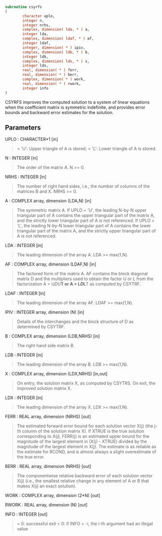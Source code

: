 ```fortran
subroutine csyrfs
(
        character uplo,
        integer n,
        integer nrhs,
        complex, dimension( lda, * ) a,
        integer lda,
        complex, dimension( ldaf, * ) af,
        integer ldaf,
        integer, dimension( * ) ipiv,
        complex, dimension( ldb, * ) b,
        integer ldb,
        complex, dimension( ldx, * ) x,
        integer ldx,
        real, dimension( * ) ferr,
        real, dimension( * ) berr,
        complex, dimension( * ) work,
        real, dimension( * ) rwork,
        integer info
)
```

CSYRFS improves the computed solution to a system of linear
equations when the coefficient matrix is symmetric indefinite, and
provides error bounds and backward error estimates for the solution.

## Parameters
UPLO : CHARACTER*1 [in]
> = 'U':  Upper triangle of A is stored;
> = 'L':  Lower triangle of A is stored.

N : INTEGER [in]
> The order of the matrix A.  N >= 0.

NRHS : INTEGER [in]
> The number of right hand sides, i.e., the number of columns
> of the matrices B and X.  NRHS >= 0.

A : COMPLEX array, dimension (LDA,N) [in]
> The symmetric matrix A.  If UPLO = 'U', the leading N-by-N
> upper triangular part of A contains the upper triangular part
> of the matrix A, and the strictly lower triangular part of A
> is not referenced.  If UPLO = 'L', the leading N-by-N lower
> triangular part of A contains the lower triangular part of
> the matrix A, and the strictly upper triangular part of A is
> not referenced.

LDA : INTEGER [in]
> The leading dimension of the array A.  LDA >= max(1,N).

AF : COMPLEX array, dimension (LDAF,N) [in]
> The factored form of the matrix A.  AF contains the block
> diagonal matrix D and the multipliers used to obtain the
> factor U or L from the factorization A = U*D*U**T or
> A = L*D*L**T as computed by CSYTRF.

LDAF : INTEGER [in]
> The leading dimension of the array AF.  LDAF >= max(1,N).

IPIV : INTEGER array, dimension (N) [in]
> Details of the interchanges and the block structure of D
> as determined by CSYTRF.

B : COMPLEX array, dimension (LDB,NRHS) [in]
> The right hand side matrix B.

LDB : INTEGER [in]
> The leading dimension of the array B.  LDB >= max(1,N).

X : COMPLEX array, dimension (LDX,NRHS) [in,out]
> On entry, the solution matrix X, as computed by CSYTRS.
> On exit, the improved solution matrix X.

LDX : INTEGER [in]
> The leading dimension of the array X.  LDX >= max(1,N).

FERR : REAL array, dimension (NRHS) [out]
> The estimated forward error bound for each solution vector
> X(j) (the j-th column of the solution matrix X).
> If XTRUE is the true solution corresponding to X(j), FERR(j)
> is an estimated upper bound for the magnitude of the largest
> element in (X(j) - XTRUE) divided by the magnitude of the
> largest element in X(j).  The estimate is as reliable as
> the estimate for RCOND, and is almost always a slight
> overestimate of the true error.

BERR : REAL array, dimension (NRHS) [out]
> The componentwise relative backward error of each solution
> vector X(j) (i.e., the smallest relative change in
> any element of A or B that makes X(j) an exact solution).

WORK : COMPLEX array, dimension (2*N) [out]

RWORK : REAL array, dimension (N) [out]

INFO : INTEGER [out]
> = 0:  successful exit
> < 0:  if INFO = -i, the i-th argument had an illegal value
